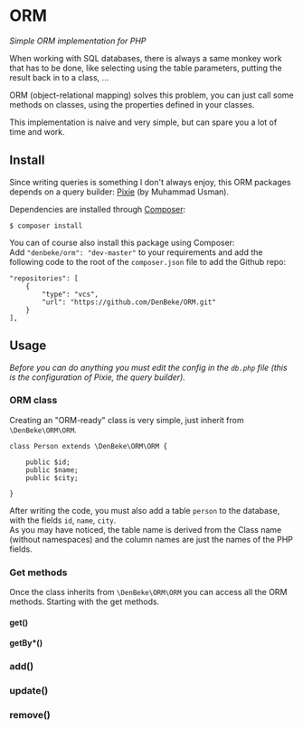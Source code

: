 ORM
===

*Simple ORM implementation for PHP*

When working with SQL databases, there is always a same monkey work that has to be done,
like selecting using the table parameters, putting the result back in to a class, ...

ORM (object-relational mapping) solves this problem, you can just call some methods on classes,
using the properties defined in your classes.

This implementation is naive and very simple, but can spare you a lot of time and work.


Install
-------

Since writing queries is something I don't always enjoy, this ORM packages depends on a query builder: [Pixie](https://github.com/usmanhalalit/pixie) (by Muhammad Usman).

Dependencies are installed through [Composer](https://getcomposer.org):

    $ composer install


You can of course also install this package using Composer:  
Add `"denbeke/orm": "dev-master"` to your requirements and add the following code to the root
of the `composer.json` file to add the Github repo:

    "repositories": [
        {
            "type": "vcs",
            "url": "https://github.com/DenBeke/ORM.git"
        }
    ],


Usage
-----

*Before you can do anything you must edit the config in the `db.php` file
(this is the configuration of Pixie, the query builder).*


### ORM class

Creating an "ORM-ready" class is very simple, just inherit from `\DenBeke\ORM\ORM`.

    class Person extends \DenBeke\ORM\ORM {
    
        public $id;
        public $name;
        public $city;
    
    }

After writing the code, you must also add a table `person` to the database, with the fields `id`, `name`, `city`.  
As you may have noticed, the table name is derived from the Class name (without namespaces) and the column names are just the names of the PHP fields.

### Get methods

Once the class inherits from `\DenBeke\ORM\ORM` you can access all the ORM methods. Starting with the get methods.

#### get()


#### getBy*()


### add()


### update()


### remove()